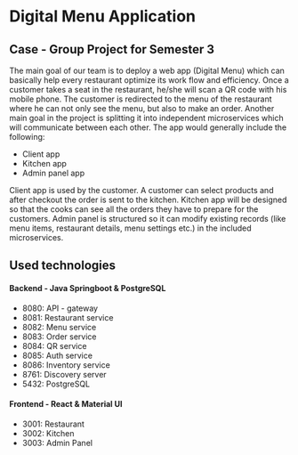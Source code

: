 # Digital Menu Application


## Case - Group Project for Semester 3
The main goal of our team is to deploy a web app (Digital Menu) which can basically help every restaurant optimize its work flow and efficiency. Once a customer takes a seat in the restaurant, he/she will scan a QR code with his mobile phone. The customer is redirected to the menu of the restaurant where he can not only see the menu, but also to make an order. Another main goal in the project is splitting it into independent microservices which will communicate between each other.
The app would generally include the following: 
* Client app 
* Kitchen app 
* Admin panel app 

Client app is used by the customer. A customer can select products and after checkout the order is sent to the kitchen. Kitchen app will be designed so that the cooks can see all the orders they have to prepare for the customers. Admin panel is structured so it can modify existing records (like menu items, restaurant details, menu settings etc.) in the included microservices. 


## Used technologies

#### Backend - Java Springboot & PostgreSQL
* 8080: API - gateway
* 8081: Restaurant service
* 8082: Menu service
* 8083: Order service
* 8084: QR service
* 8085: Auth service
* 8086: Inventory service
* 8761: Discovery server
* 5432: PostgreSQL

#### Frontend - React & Material UI
* 3001: Restaurant
* 3002: Kitchen
* 3003: Admin Panel
